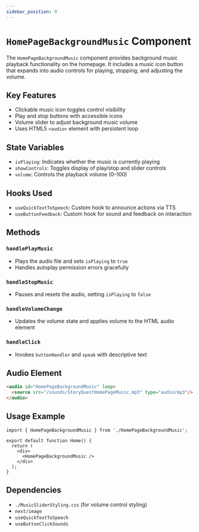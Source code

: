 ```yaml
---
sidebar_position: 9
---
```


# `HomePageBackgroundMusic` Component
The `HomePageBackgroundMusic` component provides background music playback functionality on the homepage. It includes a music icon button that expands into audio controls for playing, stopping, and adjusting the volume.

## Key Features

- Clickable music icon toggles control visibility
- Play and stop buttons with accessible icons
- Volume slider to adjust background music volume
- Uses HTML5 `<audio>` element with persistent loop

## State Variables

- `isPlaying`: Indicates whether the music is currently playing
- `showControls`: Toggles display of play/stop and slider controls
- `volume`: Controls the playback volume (0–100)

## Hooks Used

- `useQuickTextToSpeech`: Custom hook to announce actions via TTS
- `useButtonFeedback`: Custom hook for sound and feedback on interaction

## Methods

### `handlePlayMusic`
- Plays the audio file and sets `isPlaying` to `true`
- Handles autoplay permission errors gracefully

### `handleStopMusic`
- Pauses and resets the audio, setting `isPlaying` to `false`

### `handleVolumeChange`
- Updates the volume state and applies volume to the HTML audio element

### `handleClick`
- Invokes `buttonHandler` and `speak` with descriptive text

## Audio Element

```html
<audio id="HomePageBackgroundMusic" loop>
  <source src="/sounds/StoryQuestHomePageMusic.mp3" type="audio/mp3"/>
</audio>
```

## Usage Example

```tsx
import { HomePageBackgroundMusic } from './HomePageBackgroundMusic';

export default function Home() {
  return (
    <div>
      <HomePageBackgroundMusic />
    </div>
  );
}
```

## Dependencies

- `./MusicSliderStyling.css` (for volume control styling)
- `next/image`
- `useQuickTextToSpeech`
- `useButtonClickSounds`

